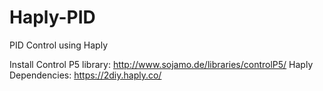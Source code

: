 # Haply-PID
PID Control using Haply

Install Control P5 library: http://www.sojamo.de/libraries/controlP5/
Haply Dependencies: https://2diy.haply.co/
